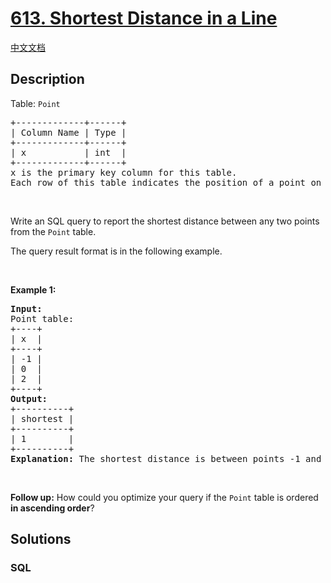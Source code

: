 # [613. Shortest Distance in a Line](https://leetcode.com/problems/shortest-distance-in-a-line)

[中文文档](/solution/0600-0699/0613.Shortest%20Distance%20in%20a%20Line/README.md)

## Description

<p>Table: <code>Point</code></p>

<pre>
+-------------+------+
| Column Name | Type |
+-------------+------+
| x           | int  |
+-------------+------+
x is the primary key column for this table.
Each row of this table indicates the position of a point on the X-axis.
</pre>

<p>&nbsp;</p>

<p>Write an SQL query to report the shortest distance between any two points from the <code>Point</code> table.</p>

<p>The query result format is in the following example.</p>

<p>&nbsp;</p>
<p><strong class="example">Example 1:</strong></p>

<pre>
<strong>Input:</strong> 
Point table:
+----+
| x  |
+----+
| -1 |
| 0  |
| 2  |
+----+
<strong>Output:</strong> 
+----------+
| shortest |
+----------+
| 1        |
+----------+
<strong>Explanation:</strong> The shortest distance is between points -1 and 0 which is |(-1) - 0| = 1.
</pre>

<p>&nbsp;</p>
<p><strong>Follow up:</strong> How could you optimize your query if the <code>Point</code> table is ordered <strong>in ascending order</strong>?</p>

## Solutions

<!-- tabs:start -->

### **SQL**

```sql

```

<!-- tabs:end -->
